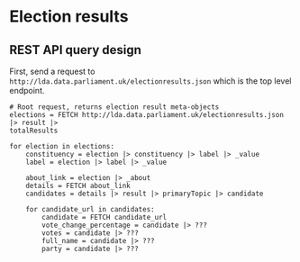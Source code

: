 # Election results

## REST API query design

First, send a request to
`http://lda.data.parliament.uk/electionresults.json` which is the top
level endpoint.


```
# Root request, returns election result meta-objects
elections = FETCH http://lda.data.parliament.uk/electionresults.json |> result |>
totalResults

for election in elections:
    constituency = election |> constituency |> label |> _value
    label = election |> label |> _value

    about_link = election |> _about
    details = FETCH about_link
    candidates = details |> result |> primaryTopic |> candidate

    for candidate_url in candidates:
        candidate = FETCH candidate_url
        vote_change_percentage = candidate |> ???
        votes = candidate |> ???
        full_name = candidate |> ???
        party = candidate |> ???
```
